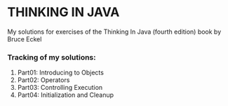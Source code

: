 # THINKING IN JAVA
 My solutions for exercises of the Thinking In Java (fourth edition) book by Bruce Eckel
### Tracking of my solutions:
1. Part01: Introducing to Objects
2. Part02: Operators
3. Part03: Controlling Execution
4. Part04: Initialization and Cleanup